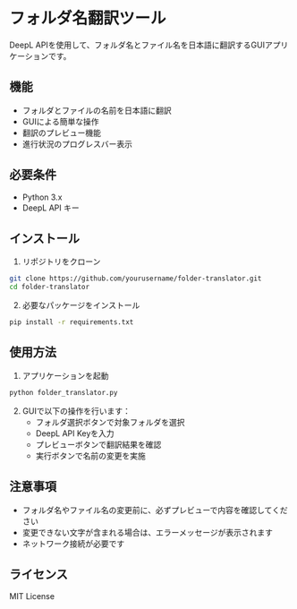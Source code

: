 # フォルダ名翻訳ツール

DeepL APIを使用して、フォルダ名とファイル名を日本語に翻訳するGUIアプリケーションです。

## 機能

- フォルダとファイルの名前を日本語に翻訳
- GUIによる簡単な操作
- 翻訳のプレビュー機能
- 進行状況のプログレスバー表示

## 必要条件

- Python 3.x
- DeepL API キー

## インストール

1. リポジトリをクローン
```bash
git clone https://github.com/yourusername/folder-translator.git
cd folder-translator
```

2. 必要なパッケージをインストール
```bash
pip install -r requirements.txt
```

## 使用方法

1. アプリケーションを起動
```bash
python folder_translator.py
```

2. GUIで以下の操作を行います：
   - フォルダ選択ボタンで対象フォルダを選択
   - DeepL API Keyを入力
   - プレビューボタンで翻訳結果を確認
   - 実行ボタンで名前の変更を実施

## 注意事項

- フォルダ名やファイル名の変更前に、必ずプレビューで内容を確認してください
- 変更できない文字が含まれる場合は、エラーメッセージが表示されます
- ネットワーク接続が必要です

## ライセンス

MIT License